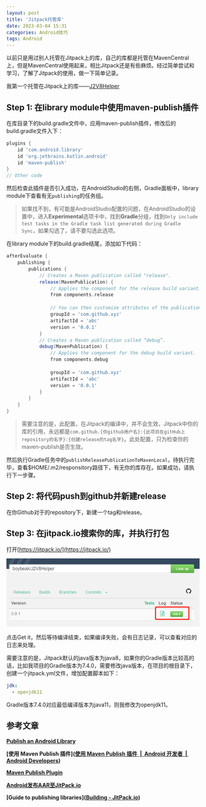 ```yaml
---
layout: post
title: 'Jitpack托管库'
date: 2023-03-04 15:31
categories: Android技巧
tags: Android
---
```


以前只是用过别人托管在Jitpack上的库，自己的库都是托管在MavenCentral上，但是MavenCentral使用起来，相比Jitpack还是有些麻烦。经过简单尝试和学习，了解了Jitpack的使用，做一下简单记录。

我第一个托管在Jitpack上的库——[J2V8Helper](https://github.com/boybeak/J2V8Helper)

## Step 1: 在library module中使用maven-publish插件

在库目录下的build.gradle文件中，应用maven-publish插件，修改后的build.gradle文件入下：

```groovy
plugins {
    id 'com.android.library'
    id 'org.jetbrains.kotlin.android'
    id 'maven-publish'
}
// Other code
```

然后检查此插件是否引入成功，在AndroidStudio的右侧，Gradle面板中，library module下查看有无`publishing`的任务组。

> 如果找不到，有可能是AndroidStudio配置的问题，在AndroidStudio的设置中，进入**Experimental**选项卡中，找到**Gradle**分组，找到`Only include test tasks in the Gradle task list generated during Gradle Sync`，如果勾选了，请不要勾选此选项。

在library module下的build.gradle结尾，添加如下代码：

```groovy
afterEvaluate {
    publishing {
        publications {
            // Creates a Maven publication called "release".
            release(MavenPublication) {
                // Applies the component for the release build variant.
                from components.release

                // You can then customize attributes of the publication as shown below.
                groupId = 'com.github.xyz'
                artifactId = 'abc'
                version = '0.0.1'
            }
            // Creates a Maven publication called “debug”.
            debug(MavenPublication) {
                // Applies the component for the debug build variant.
                from components.debug

                groupId = 'com.github.xyz'
                artifactId = 'abc'
                version = '0.0.1'
            }
        }
    }
}
```

> 需要注意的是，此配置，在Jitpack的编译中，并不会生效，Jitpack中你的库的引用，永远都是`com.github.{你github用户名}:{此项目在gitHub上repository的名字}:{创建release的tag名字}`。此处配置，只为检查你的maven-publish是否生效。

然后执行Gradle任务中的`publishReleasePublicationToMavenLocal`，待执行完毕，查看$HOME/.m2/responsitory路径下，有无你的库存在。如果成功，请执行下一步骤。

## Step 2: 将代码push到github并新建release

在你Github对于的repository下，新建一个tag和release。

## Step 3: 在jitpack.io搜索你的库，并执行打包

打开[https://jitpack.io/](https://jitpack.io/)

![](/images/jitpack.png)

点击Get it，然后等待编译结束，如果编译失败，会有日志记录，可以查看对应的日志来处理。

需要注意的是，Jitpack默认的java版本为java8，如果你的Gradle版本比较高的话，比如我项目的Gradle版本为7.4.0，需要修改java版本，在项目的根目录下，创建一个jitpack.yml文件，增加配置脚本如下：

```yml
jdk:
  - openjdk11
```

Gradle版本7.4.0对应最低编译版本为java11，则我修改为openjdk11。



## 参考文章

[**Publish an Android Library**](https://jitpack.io/docs/ANDROID/#create-your-release)

**[使用 Maven Publish 插件]([使用 Maven Publish 插件 &nbsp;|&nbsp; Android 开发者 &nbsp;|&nbsp; Android Developers](https://developer.android.com/studio/build/maven-publish-plugin?hl=zh-cn))**

**[Maven Publish Plugin](https://docs.gradle.org/current/userguide/publishing_maven.html)**

**[Android发布AAR至JitPack.io](https://www.jianshu.com/p/604d56b46506)**

**[Guide to publishing libraries]([Building - JitPack.io](https://jitpack.io/docs/BUILDING/))**


